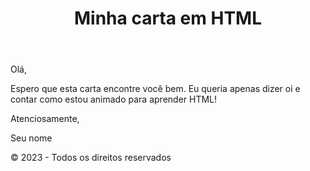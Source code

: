 <!DOCTYPE html>
<html>
<head>
	<title>Minha carta em HTML</title>
</head>
<body>
	<header>
		<h1>Minha carta em HTML</h1>
	</header>
	<main>
		<p>Olá,</p>
		<p>Espero que esta carta encontre você bem. Eu queria apenas dizer oi e contar como estou animado para aprender HTML!</p>
		<p>Atenciosamente,</p>
		<p>Seu nome</p>
	</main>
	<footer>
		<p>© 2023 - Todos os direitos reservados</p>
	</footer>
</body>
</html>
